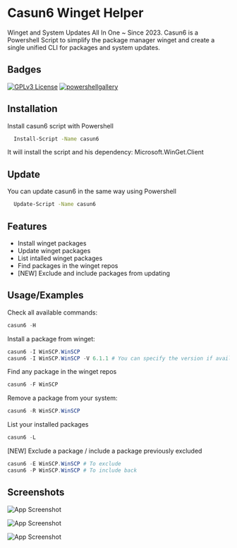 
# Casun6 Winget Helper

Winget and System Updates All In One ~ Since 2023.
Casun6 is a Powershell Script to simplify the package manager winget and create a single unified CLI for packages and system updates.


## Badges

[![GPLv3 License](https://img.shields.io/badge/License-GPL%20v3-yellow.svg)](https://opensource.org/licenses/)
[![powershellgallery](https://www.powershellgallery.com/Content/Images/Branding/psgallerylogo.svg)](https://www.powershellgallery.com/packages/casun6)



## Installation

Install casun6 script with Powershell

```bash
  Install-Script -Name casun6
```
It will install the script and his dependency: Microsoft.WinGet.Client

## Update

You can update casun6 in the same way using Powershell

```bash
  Update-Script -Name casun6
```


## Features 

- Install winget packages 
- Update winget packages 
- List intalled winget packages
- Find packages in the winget repos
- [NEW] Exclude and include packages from updating



## Usage/Examples

Check all available commands:
```powershell
casun6 -H 
```

Install a package from winget:
```powershell
casun6 -I WinSCP.WinSCP
casun6 -I WinSCP.WinSCP -V 6.1.1 # You can specify the version if available
```

Find any package in the winget repos
```powershell
casun6 -F WinSCP 
```

Remove a package from your system:
```powershell
casun6 -R WinSCP.WinSCP 
```

List your installed packages
```powershell
casun6 -L
```

[NEW] Exclude a package / include a package previously excluded
```powershell
casun6 -E WinSCP.WinSCP # To exclude
casun6 -P WinSCP.WinSCP # To include back
```


## Screenshots

![App Screenshot](https://snipboard.io/8SzWoZ.jpg)

![App Screenshot](https://snipboard.io/eFyLWJ.jpg)

![App Screenshot](https://snipboard.io/K49Htx.jpg)

